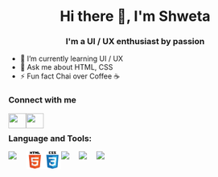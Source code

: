 <h1 align="center">
        Hi there 👋, I'm Shweta
</h1>

<h3 align="center">
        I'm a UI / UX enthusiast by passion 
</h3
</br>

- 🌱 I’m currently learning UI / UX
- 💬 Ask me about HTML, CSS
- ⚡ Fun fact Chai over Coffee ☕️

### Connect with me
<a href="https://www.linkedin.com/in/shweta-mamgain-09071998/">
    <img align="left" width="35px" height="30px"  src="https://camo.githubusercontent.com/b65faae8871ebbdb99790f2644ea7f3c89800b0c/68747470733a2f2f63646e2e6a7364656c6976722e6e65742f6e706d2f73696d706c652d69636f6e734076332f69636f6e732f6c696e6b6564696e2e737667"/>
</a>

<a href="https://www.instagram.com/shwetamamgainn/">
    <img align="left" width="35px" height="30px" src="https://cdn.jsdelivr.net/npm/simple-icons@3.0.1/icons/instagram.svg"/>
</a>

<br />


### Language and Tools:
<a href="https://www.adobe.com/products/xd.html">
   <img align="left" width="35px" src="https://camo.githubusercontent.com/c205ecbe12500177d102169d97bc1c17c545155fdf5ec78c08d54ac53e5b38c1/68747470733a2f2f63646e2e776f726c64766563746f726c6f676f2e636f6d2f6c6f676f732f61646f62652d78642e737667"/>     
</a>

<a href="https://www.w3.org/html/">
 <img align="left" width="35px" src="https://raw.githubusercontent.com/devicons/devicon/master/icons/html5/html5-original-wordmark.svg"/>  
</a>

<a href="https://www.w3schools.com/css/">
<img align="left" width="35px" src="https://raw.githubusercontent.com/devicons/devicon/master/icons/css3/css3-original-wordmark.svg"/> 
</a> 

<a href="https://www.canva.com/">
<img align="left" width="35px" src="https://upload.wikimedia.org/wikipedia/en/3/3b/Canva_Logo.png"/> 
</a> 

<a href="https://wordpress.org/">
<img align="left" width="35px" src="https://upload.wikimedia.org/wikipedia/commons/thumb/9/98/WordPress_blue_logo.svg/1024px-WordPress_blue_logo.svg.png"/> 
</a> 

<a href="https://code.visualstudio.com/">
<img align="left" width="35px" src="https://secrethub.io/img/vs-code.svg"/> 
</a> 


